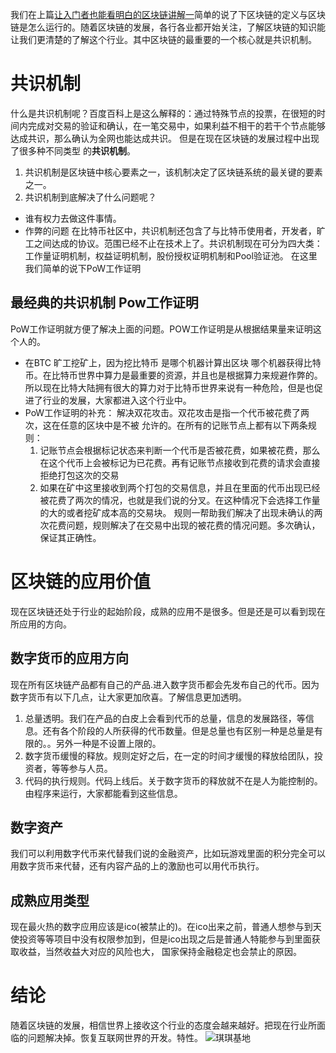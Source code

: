 我们在上篇[让入门者也能看明白的区块链讲解一](https://www.jianshu.com/p/b0d8bb6fa6d1)简单的说了下区块链的定义与区块链是怎么运行的。随着区块链的发展，各行各业都开始关注，了解区块链的知识能让我们更清楚的了解这个行业。其中区块链的最重要的一个核心就是共识机制。
# 共识机制
  什么是共识机制呢？百度百科上是这么解释的：通过特殊节点的投票，在很短的时间内完成对交易的验证和确认，在一笔交易中，如果利益不相干的若干个节点能够达成共识，那么确认为全网也能达成共识。
 但是在现在区块链的发展过程中出现了很多种不同类型 的**共识机制**。
 1. 共识机制是区块链中核心要素之一，该机制决定了区块链系统的最关键的要素之一。
 2. 共识机制到底解决了什么问题呢？
   - 谁有权力去做这件事情。
  - 作弊的问题
 在比特币社区中，共识机制还包含了与比特币使用者，开发者，旷工之间达成的协议。范围已经不止在技术上了。共识机制现在可分为四大类：工作量证明机制，权益证明机制，股份授权证明机制和Pool验证池。
在这里我们简单的说下PoW工作证明
## 最经典的共识机制 Pow工作证明
PoW工作证明就方便了解决上面的问题。POW工作证明是从根据结果量来证明这个人的。
 * 在BTC 旷工挖矿上，因为挖比特币 是哪个机器计算出区块 哪个机器获得比特币。在比特币世界中算力是最重要的资源，并且也是根据算力来规避作弊的。所以现在比特大陆拥有很大的算力对于比特币世界来说有一种危险，但是也促进了行业的发展，大家都进入这个行业中。
 * PoW工作证明的补充： 解决双花攻击。双花攻击是指一个代币被花费了两次，这在任意的区块中是不被 允许的。在所有的记账节点上都有以下两条规则：
   1. 记账节点会根据标记状态来判断一个代币是否被花费，如果被花费，那么在这个代币上会被标记为已花费。再有记账节点接收到花费的请求会直接拒绝打包这次的交易
   2. 如果在矿中这里接收到两个打包的交易信息，并且在里面的代币出现已经被花费了两次的情况，也就是我们说的分叉。在这种情况下会选择工作量的大的或者挖矿成本高的交易块。
规则一帮助我们解决了出现未确认的两次花费问题，规则解决了在交易中出现的被花费的情况问题。多次确认，保证其正确性。
# 区块链的应用价值
 现在区块链还处于行业的起始阶段，成熟的应用不是很多。但是还是可以看到现在所应用的方向。
 ## 数字货币的应用方向
  现在所有区块链产品都有自己的产品.进入数字货币都会先发布自己的代币。因为数字货币有以下几点，让大家更加欣喜。了解信息更加透明。
 1. 总量透明。我们在产品的白皮上会看到代币的总量，信息的发展路径，等信息。还有各个阶段的人所获得的代币数量。但是总量也有区别一种是总量是有限的。。另外一种是不设置上限的。
2. 数字货币缓慢的释放。规则定好之后，在一定的时间才缓慢的释放给团队，投资者，等等参与人员。
3. 代码的执行规则。代码上线后。关于数字货币的释放就不在是人为能控制的。由程序来运行，大家都能看到这些信息。
## 数字资产
  我们可以利用数字代币来代替我们说的金融资产，比如玩游戏里面的积分完全可以用数字货币来代替，还有内容产品的上的激励也可以用代币执行。
## 成熟应用类型
  现在最火热的数字应用应该是ico(被禁止的)。在ico出来之前，普通人想参与到天使投资等等项目中没有权限参加到，但是ico出现之后是普通人特能参与到里面获取收益，当然收益大对应的风险也大， 国家保持金融稳定也会禁止的原因。
# 结论
随着区块链的发展，相信世界上接收这个行业的态度会越来越好。把现在行业所面临的问题解决掉。恢复互联网世界的开发。特性。
![琪琪基地](https://upload-images.jianshu.io/upload_images/4237685-070330825a28f392.jpg?imageMogr2/auto-orient/strip%7CimageView2/2/w/1240)

